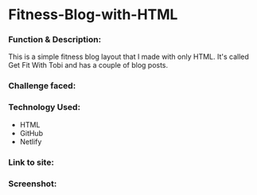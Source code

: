 # Fitness-Blog-with-HTML

<h3>Function & Description:</h3>
This is a simple fitness blog layout that I made with only HTML. It's called Get Fit With Tobi and has a couple of blog posts.

<h3>Challenge faced:</h3>

<h3>Technology Used:</h3>

- HTML
- GitHub 
- Netlify

<h3>Link to site:</h3>


<h3>Screenshot:</h3>



